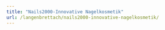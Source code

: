 ```yaml
---
title: "Nails2000-Innovative Nagelkosmetik"
url: /langenbrettach/nails2000-innovative-nagelkosmetik/
---
```

